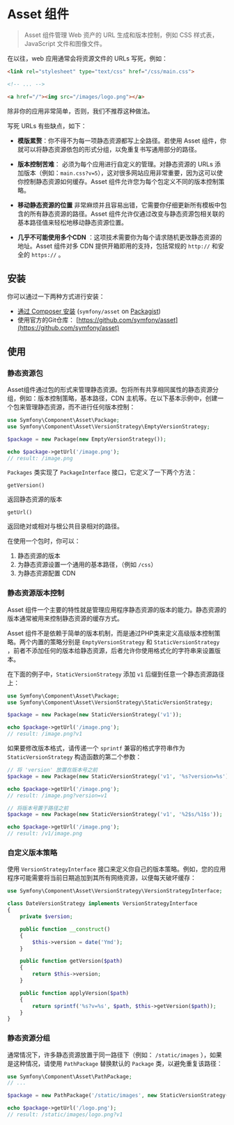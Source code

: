# Asset 组件

> Asset 组件管理 Web 资产的 URL 生成和版本控制，例如 CSS 样式表，JavaScript 文件和图像文件。

在以往，web 应用通常会将资源文件的 URLs 写死，例如：

```html
<link rel="stylesheet" type="text/css" href="/css/main.css">

<!-- ... -->

<a href="/"><img src="/images/logo.png"></a>
```
除非你的应用非常简单，否则，我们不推荐这种做法。

写死 URLs 有些缺点，如下：

+ **模版累赘**：你不得不为每一项静态资源都写上全路径。若使用 Asset 组件，你就可以将静态资源依包的形式分组，以免重复书写通用部分的路径。

+ **版本控制苦难**： 必须为每个应用进行自定义的管理。对静态资源的 URLs 添加版本（例如：`main.css?v=5`），这对很多网站应用非常重要，因为这可以使你控制静态资源如何缓存。Asset 组件允许您为每个包定义不同的版本控制策略。

+ **移动静态资源的位置** 非常麻烦并且容易出错，它需要你仔细更新所有模板中包含的所有静态资源的路径。Asset 组件允许仅通过改变与静态资源包相关联的基本路径值来轻松地移动静态资源位置。

+ **几乎不可能使用多个CDN** ：这项技术需要你为每个请求随机更改静态资源的地址。Asset 组件对多 CDN 提供开箱即用的支持，包括常规的 `http://` 和安全的 `https://` 。

## 安装

你可以通过一下两种方式进行安装：
+ [通过 Composer 安装](https://github.com/lndj/symfony-components-doc-zh/blob/master/3.1version/%E5%AE%89%E8%A3%85%E4%B8%8E%E4%BD%BF%E7%94%A8Symfony%E7%BB%84%E4%BB%B6.md) (`symfony/asset` on [Packagist](https://packagist.org/packages/symfony/asset))
+ 使用官方的Git仓库： [https://github.com/symfony/asset](https://github.com/symfony/asset)

## 使用

### 静态资源包

Asset组件通过包的形式来管理静态资源。包将所有共享相同属性的静态资源分组，例如：版本控制策略，基本路径，CDN 主机等。在以下基本示例中，创建一个包来管理静态资源，而不进行任何版本控制：

```php
use Symfony\Component\Asset\Package;
use Symfony\Component\Asset\VersionStrategy\EmptyVersionStrategy;

$package = new Package(new EmptyVersionStrategy());

echo $package->getUrl('/image.png');
// result: /image.png
```

`Packages` 类实现了 `PackageInterface` 接口，它定义了一下两个方法：

  `getVersion()`

  返回静态资源的版本

  `getUrl()`   

  返回绝对或相对与根公共目录相对的路径。

在使用一个包时，你可以：
<!-- 此处有锚点 -->
  1. 静态资源的版本
  2. 为静态资源设置一个通用的基本路径，（例如 `/css`）
  3. 为静态资源配置 CDN

### 静态资源版本控制

Asset 组件一个主要的特性就是管理应用程序静态资源的版本的能力。静态资源的版本通常被用来控制静态资源的缓存方式。

Asset 组件不是依赖于简单的版本机制，而是通过PHP类来定义高级版本控制策略。两个内置的策略分别是 `EmptyVersionStrategy` 和 `StaticVersionStrategy` ，前者不添加任何的版本给静态资源，后者允许你使用格式化的字符串来设置版本。

在下面的例子中，`StaticVersionStrategy` 添加 `v1` 后缀到任意一个静态资源路径上：

```php
use Symfony\Component\Asset\Package;
use Symfony\Component\Asset\VersionStrategy\StaticVersionStrategy;

$package = new Package(new StaticVersionStrategy('v1'));

echo $package->getUrl('/image.png');
// result: /image.png?v1
```

如果要修改版本格式，请传递一个 `sprintf` 兼容的格式字符串作为 `StaticVersionStrategy` 构造函数的第二个参数：

```php
// 将 'version' 放置在版本号之前
$package = new Package(new StaticVersionStrategy('v1', '%s?version=%s'));

echo $package->getUrl('/image.png');
// result: /image.png?version=v1

// 将版本号置于路径之前
$package = new Package(new StaticVersionStrategy('v1', '%2$s/%1$s'));

echo $package->getUrl('/image.png');
// result: /v1/image.png
```

### 自定义版本策略

使用 `VersionStrategyInterface` 接口来定义你自己的版本策略。例如，您的应用程序可能需要将当前日期追加到其所有网络资源，以便每天破坏缓存：

```php
use Symfony\Component\Asset\VersionStrategy\VersionStrategyInterface;

class DateVersionStrategy implements VersionStrategyInterface
{
    private $version;

    public function __construct()
    {
        $this->version = date('Ymd');
    }

    public function getVersion($path)
    {
        return $this->version;
    }

    public function applyVersion($path)
    {
        return sprintf('%s?v=%s', $path, $this->getVersion($path));
    }
}
```
### 静态资源分组

通常情况下，许多静态资源放置于同一路径下（例如： `/static/images` ），如果是这种情况，请使用 `PathPackage` 替换默认的 `Package` 类，以避免重复该路径：

```php
use Symfony\Component\Asset\PathPackage;
// ...

$package = new PathPackage('/static/images', new StaticVersionStrategy('v1'));

echo $package->getUrl('/logo.png');
// result: /static/images/logo.png?v1
```
